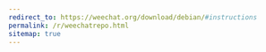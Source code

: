 ```yaml
---
redirect_to: https://weechat.org/download/debian/#instructions
permalink: /r/weechatrepo.html
sitemap: true
---
```

